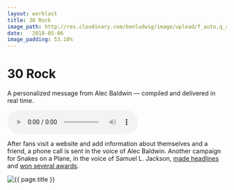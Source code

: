 ```yaml
---
layout: worklast
title: 30 Rock
image_path: http://res.cloudinary.com/benludwig/image/upload/f_auto,q_auto/v1500156555/30rock-1_fhurbc.jpg
date:   2018-05-06
image_padding: 53.10%
---
```

<div class="grid-container">
<div class="grid">

<div class="grid-item">
  <div class="copy-block split revealblock">
  <div class="copy-left">
    <h1>30 Rock</h1>
    </div>
    <div class="copy-right">
    <p>A personalized message from Alec Baldwin &mdash; compiled and delivered in real time.</p>
    <div class="audio-container">
    <audio controls>
    <source src="http://res.cloudinary.com/benludwig/video/upload/v1500156641/varitalk-30rock_ybgoko.mp3" class="revealblock" type="audio/mpeg">
    </audio>
    </div>
    <!-- <p>I had the rare opportunity, at 20 years old, to be an integral part of advertising campaigns for brands like NBC, ADIDAS, Disney and Microsoft working alongside designers <a href="http://www.sandrafranco.work/" target="_blank" class="link-inline">Sandra Franco</a> and <a href="http://linseyrosen.com/" target="_blank" class="link-inline">Linsey Rosen</a>.</p> -->
    <p>
    After fans visit a website and add information about themselves and a friend, a phone call is sent in the voice of Alec Baldwin. Another campaign for Snakes on a Plane, in the voice of Samuel L. Jackson, <a href="https://www.cnet.com/news/snakes-on-a-phone-call-from-samuel-l-jackson/" target="_blank" class="link-inline">made headlines</a> and <a href="https://www.webbyawards.com/winners/2007/advertising-media/individual/rich-media-promotional/snakes-on-a-plane-samuel-l-jackson-phone-calls/" target="_blank" class="link-inline">won several awards</a>.</p>
    </div>
  </div>
</div>

<div class="grid-item">
<div class="imgblock revealblock">
  <div class="signal"></div>
  <div class="imgfull">
  <img src="http://res.cloudinary.com/benludwig/image/upload/f_auto,q_auto/v1500156555/30rock-1_fhurbc.jpg" alt="{{ page.title }}" onload="imgLoaded(this)">
  </div>
</div>
</div>

</div>
</div>
